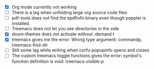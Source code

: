 - [x] Org mode currently not working
- [ ] There is a lag when unfolding large org source code files
- [ ] pdf-tools does not find the epdfinfo binary even though poppler is installed.
- [ ] Treemacs does not let you see directories in the side
- [x] doom-themes does not activate without :demand t
- [x] treemacs gives me the error: Wrong type argument: commandp, treemacs-find-dir
- [ ] Still some lag while writing when corfu-popupinfo opens and closes
- [ ] The custom treemacs toggle functions gives the error: symbol's function definition is void: treemacs-visible-p
